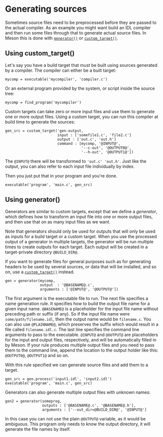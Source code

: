 # Generating sources

  Sometimes source files need to be preprocessed before they are passed to the actual compiler. As an example you might want build an IDL compiler and then run some files through that to generate actual source files. In Meson this is done with [`generator()`](https://github.com/mesonbuild/meson/wiki/Reference-manual#generator) or [`custom_target()`](https://github.com/mesonbuild/meson/wiki/Reference-manual#custom_target).

## Using custom_target()

Let's say you have a build target that must be built using sources generated by a compiler. The compiler can either be a built target:

```meson
mycomp = executable('mycompiler', 'compiler.c')
```

Or an external program provided by the system, or script inside the source tree:

```meson
mycomp = find_program('mycompiler')
```

Custom targets can take zero or more input files and use them to generate one or more output files. Using a custom target, you can run this compiler at build time to generate the sources:

```meson
gen_src = custom_target('gen-output,
                        input : ['somefile1.c', 'file2.c']
                        output : ['out.c', 'out.h']
                        command : [mycomp, '@INPUT@',
                                   '--c-out', '@OUTPUT0@',
                                   '--h-out', '@OUTPUT1@'])
```

The `@INPUT@` there will be transformed to `'out.c' 'out.h'`. Just like the output, you can also refer to each input file individually by index. 

Then you just put that in your program and you're done.

```meson
executable('program', 'main.c', gen_src)
```

## Using generator()

Generators are similar to custom targets, except that we define a *generator*, which defines how to transform an input file into one or more output files, and then use that on as many input files as we want.

Note that generators should only be used for outputs that will only be used as inputs for a build target or a custom target. When you use the processed output of a generator in multiple targets, the generator will be run multiple times to create outputs for each target. Each output will be created in a target-private directory `@BUILD_DIR@`.

If you want to generate files for general purposes such as for generating headers to be used by several sources, or data that will be installed, and so on, use a [`custom_target()`](https://github.com/mesonbuild/meson/wiki/Reference-manual#custom_target) instead.


```meson
gen = generator(mycomp,
                output  : '@BASENAME@.c',
                arguments : ['@INPUT@', '@OUTPUT@'])
```

The first argument is the executable file to run. The next file specifies a name generation rule. It specifies how to build the output file name for a given input name. `@BASENAME@` is a placeholder for the input file name without preceding path or suffix (if any). So if the input file name were `some/path/filename.idl`, then the output name would be `filename.c`. You can also use `@PLAINNAME@`, which preserves the suffix which would result in a file called `filename.idl.c`. The last line specifies the command line arguments to pass to the executable. `@INPUT@` and `@OUTPUT@` are placeholders for the input and output files, respectively, and will be automatically filled in by Meson. If your rule produces multiple output files and you need to pass them to the command line, append the location to the output holder like this: `@OUTPUT0@`, `@OUTPUT1@` and so on.

With this rule specified we can generate source files and add them to a target.

```meson
gen_src = gen.process('input1.idl', 'input2.idl')
executable('program', 'main.c', gen_src)
```

Generators can also generate multiple output files with unknown names:

```meson
gen2 = generator(someprog,
                 outputs : ['@BASENAME@.c', '@BASENAME@.h'],
                 arguments : ['--out_dir=@BUILD_DIR@', '@INPUT@']
```

In this case you can not use the plain `@OUTPUT@` variable, as it would be ambiguous. This program only needs to know the output directory, it will generate the file names by itself.

